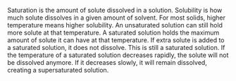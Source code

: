 Saturation is the amount of solute dissolved in a solution.
Solubility is how much solute dissolves in a given amount of solvent.
For most solids, higher temperature means higher solubility.
An unsaturated solution can still hold more solute at that temperature.
A saturated solution holds the maximum amount of solute it can have at that temperature.
If extra solute is added to a saturated solution, it does not dissolve. This is still a saturated solution.
If the temperature of a saturated solution decreases rapidly, the solute will not be dissolved anymore.
If it decreases slowly, it will remain dissolved, creating a supersaturated solution.
<!--stackedit_data:
eyJoaXN0b3J5IjpbLTEyOTg2NzQzNjUsMjA5MTg3NTc0LC0xMj
A4NzA1ODA4LC0xOTM1NjIxODQ0LDc5MjI0NzgwXX0=
-->